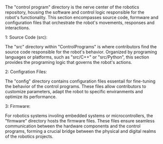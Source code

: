 The "control program" directory is the nerve center of the robotics repository, housing the software and control logic responsible for the robot's functionality. This section encompasses source code, formware and configuration files that orchestrate the robot's movements, responses and interactions.

1: Source Code (src):

The "src" directory within "ControlPrograms" is where contributors find the source code responsible for the robot's behavior. Organized by programing languages or platforms, such as "src/C++" or "src/Python", this section provides the programing logic that governs the robot's actions.

2: Configration Files:

The "config" directory contains configuration files essentail for fine-tuning the behavior of the control programs. These files allow contributors to customize parameters, adapt the robot to specific enviranments and optimize its performance.

3: Firmware:

For robotics systems involing embedded systems or microcontrollers, the "firmware" directory hosts the firmware files. These files ensure seamless communication between the hardware components and the control programs, forming a crucial bridge between the physical and digital realms of the robotics projects.



